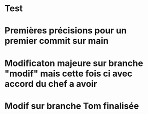 # Test

# Premières précisions  pour un premier commit sur main

# Modificaton majeure sur branche "modif" mais cette fois ci avec accord du chef a avoir

# Modif sur branche Tom finalisée